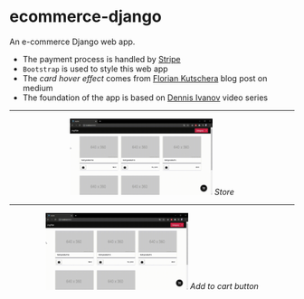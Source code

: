 # ecommerce-django
An e-commerce Django web app.
- The payment process is handled by [Stripe](https://stripe.com/docs/stripe-js)
- `Bootstrap` is used to style this web app
- The *card hover effect* comes from [Florian Kutschera](https://medium.com/@Florian/freebie-google-material-design-shadow-helper-2a0501295a2d) blog post on medium
- The foundation of the app is based on [Dennis Ivanov](https://www.youtube.com/watch?v=_ELCMngbM0E&list=PL-51WBLyFTg0omnamUjL1TCVov7yDTRng) video series

<hr>

<p align="center">
  <img src="mySite - Google Chrome - store.gif" width="50%"/> 
  <i>Store</i>
</p>


<hr>

<p align="center">
  <img src="mySite - Google Chrome - add to cart.gif" width="50%"/>
  <i>Add to cart button</i>
</p>
